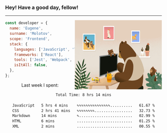### Hey! Have a good day, fellow!
---
<img align='right' alt='GIF' vertical-align='center' src='./src/giphy.gif' width='280px' height='222px'/>

```javascript
const developer = {
  name: 'Eugene',
  surname: 'Molotov',
  scope: 'Frontend',
  stack: {
    languages: ['JavaScript', 'TypeScript'],
    frameworks: ['React'],
    tools: ['Jest', 'Webpack', 'Sass'],
    isItAll: false,
  },
};
```
<p align="center">
  Last week I spent:
</p>
<div align="center">
<!--START_SECTION:waka-->

```txt
Total Time: 8 hrs 14 mins

JavaScript   5 hrs 4 mins    ✎✎✎✎✎✎✎✎✎✎✎✎✎✎✎..........   61.67 %
CSS          2 hrs 41 mins   ✎✎✎✎✎✎✎✎.................   32.73 %
Markdown     14 mins         ✎........................   02.99 %
HTML         6 mins          .........................   01.25 %
XML          2 mins          .........................   00.55 %
```

<!--END_SECTION:waka-->

